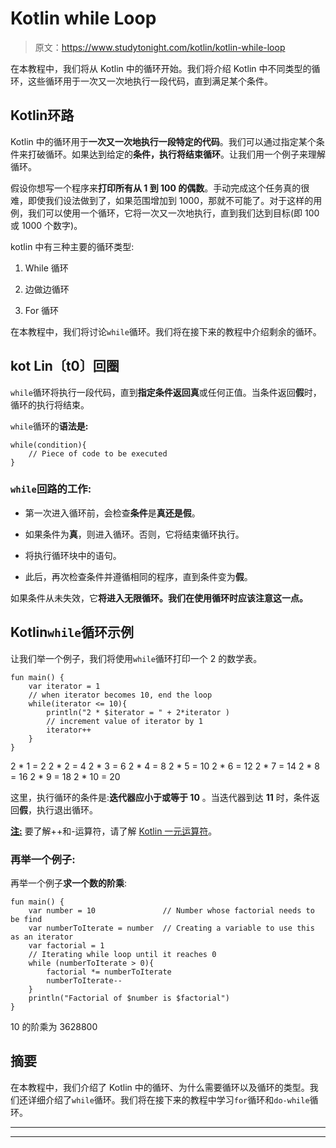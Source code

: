 # Kotlin while Loop

> 原文：<https://www.studytonight.com/kotlin/kotlin-while-loop>

在本教程中，我们将从 Kotlin 中的循环开始。我们将介绍 Kotlin 中不同类型的循环，这些循环用于一次又一次地执行一段代码，直到满足某个条件。

## Kotlin环路

Kotlin 中的循环用于**一次又一次地执行一段特定的代码**。我们可以通过指定某个条件来打破循环。如果达到给定的**条件，执行将结束循环**。让我们用一个例子来理解循环。

假设你想写一个程序来**打印所有从 1 到 100 的偶数**。手动完成这个任务真的很难，即使我们设法做到了，如果范围增加到 1000，那就不可能了。对于这样的用例，我们可以使用一个循环，它将一次又一次地执行，直到我们达到目标(即 100 或 1000 个数字)。

kotlin 中有三种主要的循环类型:

1.  While 循环

2.  边做边循环

3.  For 循环

在本教程中，我们将讨论`while`循环。我们将在接下来的教程中介绍剩余的循环。

## kot Lin〔t0〕回圈

`while`循环将执行一段代码，直到**指定条件返回真**或任何正值。当条件返回**假**时，循环的执行将结束。

`while`循环的**语法是:**

```
while(condition){
    // Piece of code to be executed
}
```

### `while`回路的工作:

*   第一次进入循环前，会检查**条件**是**真还是假**。

*   如果条件为**真**，则进入循环。否则，它将结束循环执行。

*   将执行循环块中的语句。

*   此后，再次检查条件并遵循相同的程序，直到条件变为**假**。

如果条件从未失效，它**将进入无限循环。我们在使用循环时应该注意这一点。**

## Kotlin`while`循环示例

让我们举一个例子，我们将使用`while`循环打印一个 2 的数学表。

```
fun main() {
    var iterator = 1
    // when iterator becomes 10, end the loop
    while(iterator <= 10){
        println("2 * $iterator = " + 2*iterator )
        // increment value of iterator by 1
        iterator++
    }
}
```

2 * 1 = 2
2 * 2 = 4
2 * 3 = 6
2 * 4 = 8
2 * 5 = 10
2 * 6 = 12
2 * 7 = 14
2 * 8 = 16
2 * 9 = 18
2 * 10 = 20

这里，执行循环的条件是:**迭代器应小于或等于 10** 。当迭代器到达 **11** 时，条件返回**假**，执行退出循环。

<u>**注:**</u> 要了解++和-运算符，请了解 [Kotlin 一元运算符](https://www.studytonight.com/kotlin/kotlin-operators)。

### 再举一个例子:

再举一个例子**求一个数的阶乘**:

```
fun main() {
    var number = 10               // Number whose factorial needs to be find
    var numberToIterate = number  // Creating a variable to use this as an iterator
    var factorial = 1
    // Iterating while loop until it reaches 0
    while (numberToIterate > 0){   
        factorial *= numberToIterate
        numberToIterate--
    }
    println("Factorial of $number is $factorial")
}
```

10 的阶乘为 3628800

## 摘要

在本教程中，我们介绍了 Kotlin 中的循环、为什么需要循环以及循环的类型。我们还详细介绍了`while`循环。我们将在接下来的教程中学习`for`循环和`do-while`循环。

* * *

* * *